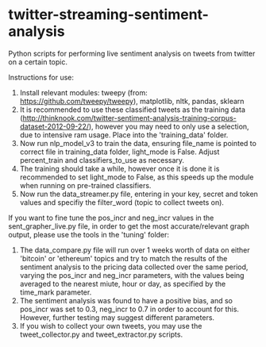 # twitter-streaming-sentiment-analysis
Python scripts for performing live sentiment analysis on tweets from twitter on a certain topic.

Instructions for use:
1. Install relevant modules: tweepy (from: https://github.com/tweepy/tweepy), matplotlib, nltk, pandas, sklearn
2. It is recommended to use these classified tweets as the training data (http://thinknook.com/twitter-sentiment-analysis-training-corpus-dataset-2012-09-22/), however you may need to only use a selection, due to intensive ram usage. Place into the 'training_data' folder.
3. Now run nlp_model_v3 to train the data, ensuring file_name is pointed to correct file in training_data folder, light_mode is False. Adjust percent_train and classifiers_to_use as necessary.
4. The training should take a while, however once it is done it is recommended to set light_mode to False, as this speeds up the module when running on pre-trained classifiers.
5. Now run the data_streamer.py file, entering in your key, secret and token values and specifiy the filter_word (topic to collect tweets on).

If you want to fine tune the pos_incr and neg_incr values in the sent_grapher_live.py file, in order to get the most accurate/relevant graph output, please use the tools in the 'tuning' folder:
1. The data_compare.py file will run over 1 weeks worth of data on either 'bitcoin' or 'ethereum' topics and try to match the results of the sentiment analysis to the pricing data collected over the same period, varying the pos_incr and neg_incr parameters, with the values being averaged to the nearest miute, hour or day, as specified by the time_mark parameter.
2. The sentiment analysis was found to have a positive bias, and so pos_incr was set to 0.3, neg_incr to 0.7 in order to account for this. However, further testing may suggest different parameters.
3. If you wish to collect your own tweets, you may use the tweet_collector.py and tweet_extractor.py scripts.
